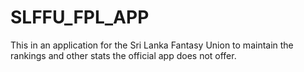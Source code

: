 # SLFFU_FPL_APP
This in an application for the Sri Lanka Fantasy Union to maintain the rankings and other stats the official app does not offer.
